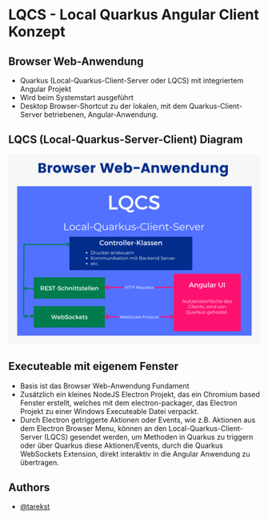 # LQCS - Local Quarkus Angular Client Konzept

## Browser Web-Anwendung

- Quarkus (Local-Quarkus-Client-Server oder LQCS) mit integriertem Angular Projekt
- Wird beim Systemstart ausgeführt
- Desktop Browser-Shortcut zu der lokalen, mit dem Quarkus-Client-Server  betriebenen, Angular-Anwendung.

## LQCS (Local-Quarkus-Server-Client) Diagram

![LQCS Diagram](https://github.com/tarekst/local-quarkus-angular-client-concept/blob/master/LQCS.png?raw=true)

## Executeable mit eigenem Fenster

- Basis ist das Browser Web-Anwendung Fundament
- Zusätzlich ein kleines NodeJS Electron Projekt, das ein Chromium based Fenster erstellt, welches mit dem electron-packager, das Electron Projekt zu einer Windows Executeable Datei verpackt. 
- Durch Electron getriggerte Aktionen oder Events, wie z.B. Aktionen aus dem Electron Browser Menu, können an den Local-Quarkus-Client-Server (LQCS) gesendet werden, um Methoden in Quarkus zu triggern oder über Quarkus diese Aktionen/Events, durch die Quarkus WebSockets Extension, direkt interaktiv in die Angular Anwendung zu übertragen.



## Authors

- [@tarekst](https://github.com/tarekst)

